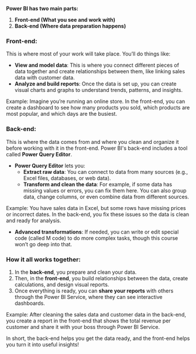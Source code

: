 **Power BI has two main parts:**

1. **Front-end (What you see and work with)**
2. **Back-end (Where data preparation happens)**

### **Front-end:**
This is where most of your work will take place. You’ll do things like:
- **View and model data**: This is where you connect different pieces of data together and create relationships between them, like linking sales data with customer data. 
- **Analyze and build reports**: Once the data is set up, you can create visual charts and graphs to understand trends, patterns, and insights.

Example: Imagine you’re running an online store. In the front-end, you can create a dashboard to see how many products you sold, which products are most popular, and which days are the busiest.

### **Back-end:**
This is where the data comes from and where you clean and organize it before working with it in the front-end. Power BI's back-end includes a tool called **Power Query Editor**. 

- **Power Query Editor** lets you:
  - **Extract raw data**: You can connect to data from many sources (e.g., Excel files, databases, or web data).
  - **Transform and clean the data**: For example, if some data has missing values or errors, you can fix them here. You can also group data, change columns, or even combine data from different sources.
  
Example: You have sales data in Excel, but some rows have missing prices or incorrect dates. In the back-end, you fix these issues so the data is clean and ready for analysis.

- **Advanced transformations**: If needed, you can write or edit special code (called M code) to do more complex tasks, though this course won’t go deep into that.

### **How it all works together:**
1. In the **back-end**, you prepare and clean your data.
2. Then, in the **front-end**, you build relationships between the data, create calculations, and design visual reports.
3. Once everything is ready, you can **share your reports** with others through the Power BI Service, where they can see interactive dashboards.

Example: After cleaning the sales data and customer data in the back-end, you create a report in the front-end that shows the total revenue per customer and share it with your boss through Power BI Service.

In short, the back-end helps you get the data ready, and the front-end helps you turn it into useful insights!
